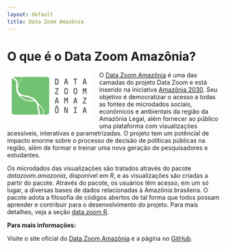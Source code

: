 ```yaml
---
layout: default
title: Data Zoom Amazônia
---
```


# O que é o Data Zoom Amazônia?

<img src="assets/img/logo_DZAM_Verde.png" alt="Data Zoom Amazônia" style="float: left; margin-right: 15px; margin-bottom: 10px; width: 200px;">

O [Data Zoom Amazônia](https://datazoomamazonia.com.br/) é uma das camadas do projeto Data Zoom e está inserido na iniciativa [Amazônia 2030](https://amazonia2030.org.br/o-projeto/). Seu objetivo é democratizar o acesso a todas as fontes de microdados sociais, econômicos e ambientais da região da Amazônia Legal, além fornecer ao público uma plataforma com visualizações acessíveis, interativas e parametrizadas. O projeto tem um potêncial de impacto enorme sobre o processo de decisão de políticas públicas na região, além de formar e treinar uma nova geração de pesquisadores e estudantes.

Os microdados das visualizações são tratados através do pacote *datazoom.amazonia*, disponível em *R*, e as visualizações são criadas a partir do pacote. Através do pacote, os usuários têm acesso, em um só lugar, a diversas bases de dados relacionadas à Amazônia brasileira. O pacote adota a filosofia de códigos abertos de tal forma que todos possam aprender e contribuir para o desenvolvimento do projeto. Para mais detalhes, veja a seção [data zoom R](dz_R.html).

**Para mais informações:**

Visite o site oficial do [Data Zoom Amazônia](https://datazoomamazonia.com.br/) e a página no [GitHub](https://github.com/datazoompuc/datazoom.amazonia).